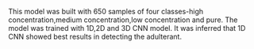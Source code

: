 This model was built with 650 samples of four classes-high concentration,medium concentration,low concentration and pure. 
The model was trained with 1D,2D and 3D CNN model. 
It was inferred that 1D CNN showed best results in detecting the adulterant. 
